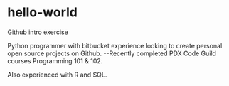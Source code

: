 # hello-world
Github intro exercise

Python programmer with bitbucket experience looking to create personal open source projects on Github.
--Recently completed PDX Code Guild courses Programming 101 & 102.

Also experienced with R and SQL.
